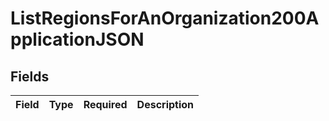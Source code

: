 # ListRegionsForAnOrganization200ApplicationJSON


## Fields

| Field       | Type        | Required    | Description |
| ----------- | ----------- | ----------- | ----------- |